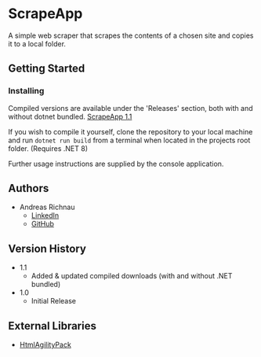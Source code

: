 # ScrapeApp

A simple web scraper that scrapes the contents of a chosen site and copies it to a local folder.

## Getting Started

### Installing

Compiled versions are available under the 'Releases' section, both with and without dotnet bundled. [ScrapeApp 1.1](https://github.com/Richnau/ScrapeApp/releases/tag/1.1)

If you wish to compile it yourself, clone the repository to your local machine and run `dotnet run build` from a terminal when located in the projects root folder. (Requires .NET 8)

Further usage instructions are supplied by the console application.

## Authors
* Andreas Richnau 
   * [LinkedIn](https://www.linkedin.com/in/andreas-richnau-a8a3a938/)
   * [GitHub](https://github.com/Richnau/)

## Version History
* 1.1
    * Added & updated compiled downloads (with and without .NET bundled)
* 1.0
    * Initial Release

## External Libraries

* [HtmlAgilityPack](https://html-agility-pack.net/)

